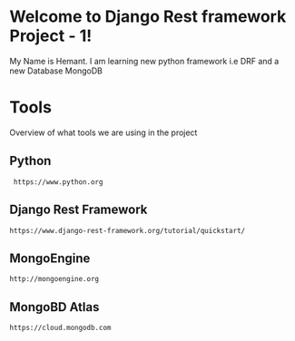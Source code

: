 # Welcome to Django Rest framework Project - 1!

My Name is Hemant. 
I am learning new python framework i.e DRF and a new Database MongoDB

# Tools

Overview of what tools we are using in the project

## Python

	 https://www.python.org

## Django Rest Framework

	https://www.django-rest-framework.org/tutorial/quickstart/

## MongoEngine

	http://mongoengine.org

## MongoBD Atlas

	https://cloud.mongodb.com